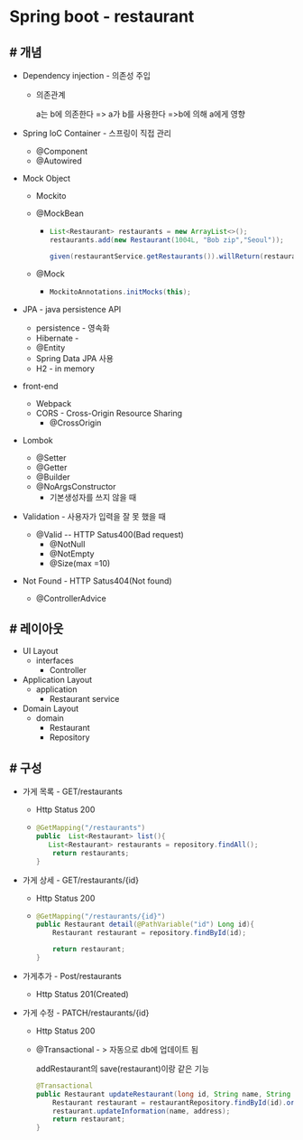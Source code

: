 # Spring boot - restaurant

## # 개념

- Dependency injection - 의존성 주입

  - 의존관계 

     a는 b에 의존한다 => a가 b를 사용한다 =>b에 의해 a에게 영향 

- Spring  IoC Container -  스프링이 직접 관리

  - @Component
  - @Autowired

- Mock Object 

  - Mockito

  - @MockBean

    - ```java
      List<Restaurant> restaurants = new ArrayList<>();
      restaurants.add(new Restaurant(1004L, "Bob zip","Seoul"));
      
      given(restaurantService.getRestaurants()).willReturn(restaurants);
      ```

  - @Mock 

    - ```java
      MockitoAnnotations.initMocks(this);
      ```

- JPA - java persistence  API

  - persistence  - 영속화 
  - Hibernate -
  - @Entity
  - Spring Data JPA 사용 
  - H2 - in memory

- front-end

  - Webpack
  - CORS - Cross-Origin Resource Sharing
    - @CrossOrigin

- Lombok

  - @Setter
  - @Getter
  - @Builder
  - @NoArgsConstructor  
    - 기본생성자를 쓰지 않을 때

- Validation - 사용자가 입력을 잘 못 했을 때

  - @Valid -- HTTP Satus400(Bad request)
    - @NotNull
    - @NotEmpty
    - @Size(max =10)

- Not Found - HTTP Satus404(Not found)

  - @ControllerAdvice

## # 레이아웃

- UI Layout
  - interfaces
    - Controller
- Application Layout
  - application
    - Restaurant service
- Domain Layout 
  - domain
    - Restaurant 
    - Repository

##  # 구성

- 가게 목록  -  GET/restaurants

  - Http Status 200

  - ```java
    @GetMapping("/restaurants")
    public  List<Restaurant> list(){
       List<Restaurant> restaurants = repository.findAll();
        return restaurants;
    }
    ```

- 가게 상세 - GET/restaurants/{id}

  - Http Status 200

  - ```java
    @GetMapping("/restaurants/{id}")
    public Restaurant detail(@PathVariable("id") Long id){
        Restaurant restaurant = repository.findById(id);
    
        return restaurant;
    }
    ```

- 가게추가 - Post/restaurants 

  - Http Status 201(Created)

- 가게 수정 - PATCH/restaurants/{id}

  - Http Status 200

  - @Transactional - > 자동으로 db에 업데이트 됨

    addRestaurant의 save(restaurant)이랑 같은 기능

    ```java
    @Transactional
    public Restaurant updateRestaurant(long id, String name, String address) {
        Restaurant restaurant = restaurantRepository.findById(id).orElse(null);
        restaurant.updateInformation(name, address);
        return restaurant;
    }
    ```